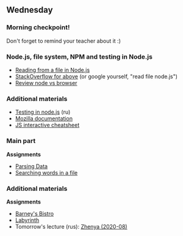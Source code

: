## Wednesday

### Morning checkpoint!

Don't forget to remind your teacher about it :)

### Node.js, file system, NPM and testing in Node.js
- [Reading from a file in Node.js](https://nodejs.dev/learn/reading-files-with-nodejs)
- [StackOverflow for above](https://stackoverflow.com/questions/6156501/read-a-file-one-line-at-a-time-in-node-js) (or google yourself, "read file node.js")
- [Review node vs browser](https://nodejs.dev/learn/differences-between-nodejs-and-the-browser)

### Additional materials

- [Testing in node.js](https://github.com/Elbrus-Bootcamp/manuals/blob/master/jasmine.md) (ru)
- [Mozilla documentation](https://developer.mozilla.org/en/docs/Web/JavaScript)
- [JS interactive cheatsheet](https://htmlcheatsheet.com/js)

### Main part

**Assignments**
- [Parsing Data](https://github.com/Elbrus-Bootcamp/core-js-parsing-data-fs/tree/master-eng)
- [Searching words in a file](https://github.com/Elbrus-Bootcamp/words-in-a-file-challenge/tree/master-eng)

### Additional materials

**Assignments**
- [Barney's Bistro](https://github.com/Elbrus-Bootcamp/algorithms-and-oo-checkpoint-challenge/tree/master-eng)
- [Labyrinth](https://github.com/Elbrus-Bootcamp/labyrinth-challenge/tree/master-eng)
- Tomorrow's lecture (rus): [Zhenya (2020-08)](https://www.youtube.com/watch?v=2yQK4SFXMRY&list=PL8NGcSL3ZP-_tTReN_spNfCi-6D4Ox-0o&index=11)
